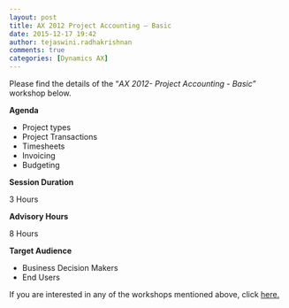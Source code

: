```yaml
---
layout: post
title: AX 2012 Project Accounting – Basic
date: 2015-12-17 19:42
author: tejaswini.radhakrishnan
comments: true
categories: [Dynamics AX]
---
```

Please find the details of the “<em>AX 2012</em><em>- Project Accounting - Basic”</em> workshop below.

<strong>Agenda</strong>
<ul>
	<li>Project types</li>
	<li>Project Transactions</li>
	<li>Timesheets</li>
	<li>Invoicing</li>
	<li>Budgeting</li>
</ul>
<strong>Session Duration</strong>

3 Hours

<strong>Advisory Hours</strong>

8 Hours

<strong>Target Audience</strong>
<ul>
	<li>Business Decision Makers</li>
	<li>End Users</li>
</ul>
If you are interested in any of the workshops mentioned above, click <a href="mailto:blog_ptsdynamics@microsoft.com?Subject=Dynamics%20AX%20Workshops%20-%20Registration&amp;Body=PLEASE%20FILL%20IN%20THE%20FOLLOWING%20DETAILS%0A%0AName%3A%0ACompany%20Name%3A%0APartner%20ID%3A%0AContact%20number%3A%0AEmail%20ID%3A%0AProducts%20interested%20in%3A%0ASessions%20interested%20in%3A">here.</a>

&nbsp;
